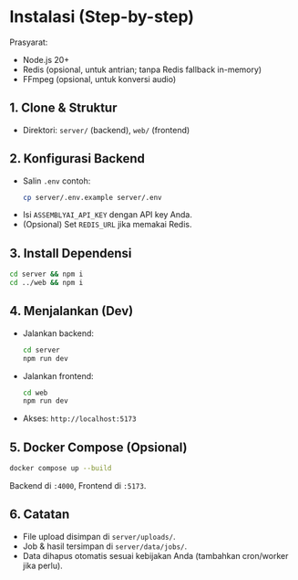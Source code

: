 # Instalasi (Step-by-step)

Prasyarat:
- Node.js 20+
- Redis (opsional, untuk antrian; tanpa Redis fallback in-memory)
- FFmpeg (opsional, untuk konversi audio)

## 1. Clone & Struktur
- Direktori: `server/` (backend), `web/` (frontend)

## 2. Konfigurasi Backend
- Salin `.env` contoh:
  ```bash
  cp server/.env.example server/.env
  ```
- Isi `ASSEMBLYAI_API_KEY` dengan API key Anda.
- (Opsional) Set `REDIS_URL` jika memakai Redis.

## 3. Install Dependensi
```bash
cd server && npm i
cd ../web && npm i
```

## 4. Menjalankan (Dev)
- Jalankan backend:
  ```bash
  cd server
  npm run dev
  ```
- Jalankan frontend:
  ```bash
  cd web
  npm run dev
  ```
- Akses: `http://localhost:5173`

## 5. Docker Compose (Opsional)
```bash
docker compose up --build
```
Backend di `:4000`, Frontend di `:5173`.

## 6. Catatan
- File upload disimpan di `server/uploads/`.
- Job & hasil tersimpan di `server/data/jobs/`.
- Data dihapus otomatis sesuai kebijakan Anda (tambahkan cron/worker jika perlu).